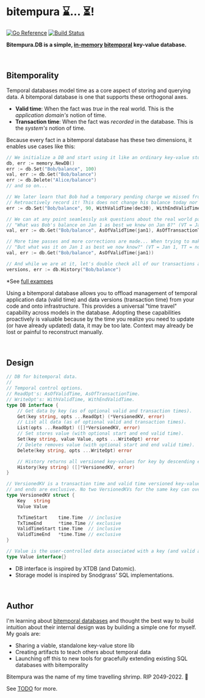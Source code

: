 # bitempura ⌛... ⏳!

[![Go Reference](https://pkg.go.dev/badge/github.com/elh/bitempura.svg)](https://pkg.go.dev/github.com/elh/bitempura)
[![Build Status](https://github.com/elh/bitempura/actions/workflows/go.yml/badge.svg?branch=main)](https://github.com/elh/bitempura/actions/workflows/go.yml?query=branch%3Amain)

**Bitempura.DB is a simple, [in-memory](https://github.com/elh/bitempura/blob/main/memory/db.go) [bitemporal](https://en.wikipedia.org/wiki/Bitemporal_Modeling) key-value database.**

<br />

## Bitemporality

Temporal databases model time as a core aspect of storing and querying data. A bitemporal database is one that supports these orthogonal axes.
* **Valid time**: When the fact was *true* in the real world. This is the *application domain's* notion of time.
* **Transaction time**: When the fact was *recorded* in the database. This is the *system's* notion of time.

Because every fact in a bitemporal database has these two dimensions, it enables use cases like this:
```go
// We initialize a DB and start using it like an ordinary key-value store.
db, err := memory.NewDB()
err := db.Set("Bob/balance", 100)
val, err := db.Get("Bob/balance")
err := db.Delete("Alice/balance")
// and so on...

// We later learn that Bob had a temporary pending charge we missed from Dec 30 to Jan 3. (VT start = Dec 30, VT end = Jan 3)
// Retroactively record it! This does not change his balance today nor does it destroy any history we had about that period.
err := db.Set("Bob/balance", 90, WithValidTime(dec30), WithEndValidTime(jan3))

// We can at any point seamlessly ask questions about the real world past AND database record past!
// "What was Bob's balance on Jan 1 as best we knew on Jan 8?" (VT = Jan 1, TT = Jan 8)
val, err := db.Get("Bob/balance", AsOfValidTime(jan1), AsOfTransactionTime(jan8))

// More time passes and more corrections are made... When trying to make sense of what happened last month, we can ask again:
// "But what was it on Jan 1 as best we now know?" (VT = Jan 1, TT = now)
val, err := db.Get("Bob/balance", AsOfValidTime(jan1))

// And while we are at it, let's double check all of our transactions and known states for Bob's balance.
versions, err := db.History("Bob/balance")
```
*See [full exampes](https://github.com/elh/bitempura/blob/main/memory/db_examples_test.go)

Using a bitemporal database allows you to offload management of temporal application data (valid time) and data versions (transaction time) from your code and onto infrastructure. This provides a universal "time travel" capability across models in the database. Adopting these capabilities proactively is valuable because by the time you realize you need to update (or have already updated) data, it may be too late. Context may already be lost or painful to reconstruct manually.

<br />

## Design

```go
// DB for bitemporal data.
//
// Temporal control options.
// ReadOpt's: AsOfValidTime, AsOfTransactionTime.
// WriteOpt's: WithValidTime, WithEndValidTime.
type DB interface {
	// Get data by key (as of optional valid and transaction times).
	Get(key string, opts ...ReadOpt) (*VersionedKV, error)
	// List all data (as of optional valid and transaction times).
	List(opts ...ReadOpt) ([]*VersionedKV, error)
	// Set stores value (with optional start and end valid time).
	Set(key string, value Value, opts ...WriteOpt) error
	// Delete removes value (with optional start and end valid time).
	Delete(key string, opts ...WriteOpt) error

	// History returns all versioned key-values for key by descending end transaction time, descending end valid time.
	History(key string) ([]*VersionedKV, error)
}

// VersionedKV is a transaction time and valid time versioned key-value. Transaction and valid time starts are inclusive
// and ends are exclusive. No two VersionedKVs for the same key can overlap both transaction time and valid time.
type VersionedKV struct {
	Key   string
	Value Value

	TxTimeStart    time.Time  // inclusive
	TxTimeEnd      *time.Time // exclusive
	ValidTimeStart time.Time  // inclusive
	ValidTimeEnd   *time.Time // exclusive
}

// Value is the user-controlled data associated with a key (and valid and transaction time information) in the database.
type Value interface{}
```

* DB interface is inspired by XTDB (and Datomic).
* Storage model is inspired by Snodgrass' SQL implementations.

<br />

## Author

I'm learning about [bitemporal databases](https://en.wikipedia.org/wiki/Bitemporal_Modeling) and thought the best way to build intuition about their internal design was by building a simple one for myself. My goals are:
* Sharing a viable, standalone key-value store lib
* Creating artifacts to teach others about temporal data
* Launching off this to new tools for gracefully extending existing SQL databases with bitemporality

Bitempura was the name of my time travelling shrimp. RIP 2049-2022. 🦐

See [TODO](https://github.com/elh/bitempura/blob/main/TODO.md) for more.
